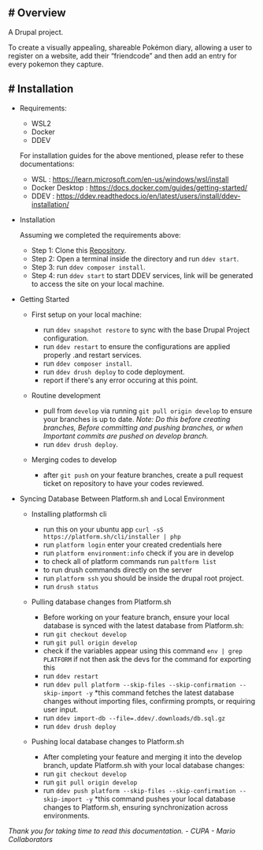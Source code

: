 ## # Overview

A Drupal project.

To create a visually appealing, shareable Pokémon diary, allowing a user to register on a website, add their “friendcode” and then add an entry for every pokemon they capture.

## # Installation
- Requirements:

    - WSL2
    - Docker
    - DDEV 

    For installation guides for the above mentioned, please refer to these documentations:
    - WSL : https://learn.microsoft.com/en-us/windows/wsl/install
    - Docker Desktop : https://docs.docker.com/guides/getting-started/
    - DDEV :  https://ddev.readthedocs.io/en/latest/users/install/ddev-installation/

- Installation

    Assuming we completed the requirements above:
    - Step 1: Clone this [Repository](https://github.com/CUPA-mario/pokemon-diary).
    - Step 2: Open a terminal inside the directory and run `ddev start`.
    - Step 3: run `ddev composer install`.
    - Step 4: run `ddev start` to start DDEV services, link will be generated to access the site on your local machine.

- Getting Started

    - First setup on your local machine:
        - run `ddev snapshot restore` to sync with the base Drupal Project configuration.
        - run `ddev restart` to ensure the configurations are applied properly .and restart services.
        - run `ddev composer install`.
        - run `ddev drush deploy` to code deployment.
        - report if there's any error occuring at this point.

    - Routine development
        - pull from `develop` via running `git pull origin develop` to ensure your branches is up to date. *Note: Do this before creating branches, Before committing and pushing branches, or when Important commits are pushed on develop branch.* 
        - run `ddev drush deploy`.

    - Merging codes to develop
        - after `git push` on your feature branches, create a pull request ticket on repository to have your codes reviewed.

- Syncing Database Between Platform.sh and Local Environment
    - Installing platformsh cli
        - run this on your ubuntu app `curl -sS https://platform.sh/cli/installer | php`
        - run `platform login` enter your created credentials here
        - run `platform environment:info` check if you are in develop
        - to check all of platform commands run `paltform list`
        - to run drush commands directly on the server
        - run `platform ssh` you should be inside the drupal root project.
        - run `drush status`

    - Pulling database changes from Platform.sh
        - Before working on your feature branch, ensure your local database is synced with the latest database from Platform.sh:
        - run `git checkout develop`
        - run `git pull origin develop`
        - check if the variables appear using this command `env | grep PLATFORM` if not then ask the devs for the command for exporting this
        - run `ddev restart`
        - run `ddev pull platform --skip-files --skip-confirmation --skip-import -y`
        *this command fetches the latest database changes without importing files, confirming prompts, or requiring user input.
        - run `ddev import-db --file=.ddev/.downloads/db.sql.gz`
        - run `ddev drush deploy`

    - Pushing local database changes to Platform.sh
        - After completing your feature and merging it into the develop branch, update Platform.sh with your local database changes:
        - run `git checkout develop`
        - run `git pull origin develop`
        - run `ddev push platform --skip-files --skip-confirmation --skip-import -y`
        *this command pushes your local database changes to Platform.sh, ensuring synchronization across environments.

*Thank you for taking time to read this documentation. - CUPA - Mario Collaborators*

<!-- Todo further information will be added once requirements has been wrapped up -->